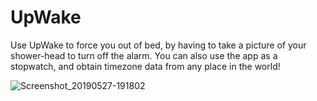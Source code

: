 # UpWake

Use UpWake to force you out of bed, by having to take a picture of your shower-head to turn off the alarm. You can also use the app as a stopwatch, and obtain timezone data from any place in the world!

![Screenshot_20190527-191802](https://user-images.githubusercontent.com/35676574/58442102-db686a80-80b5-11e9-9a4b-32a1fb098bfb.png)
